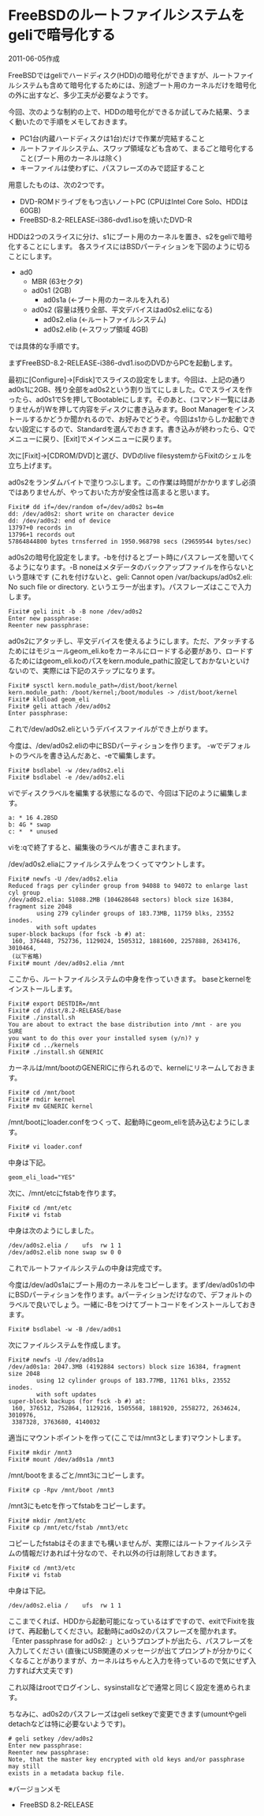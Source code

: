 # FreeBSDのルートファイルシステムをgeliで暗号化する

2011-06-05作成

FreeBSDではgeliでハードディスク(HDD)の暗号化ができますが、ルートファイルシステムも含めて暗号化するためには、別途ブート用のカーネルだけを暗号化の外に出すなど、多少工夫が必要なようです。

今回、次のような制約の上で、HDDの暗号化ができるか試してみた結果、うまく動いたので手順をメモしておきます。

- PC1台(内蔵ハードディスクは1台)だけで作業が完結すること
- ルートファイルシステム、スワップ領域なども含めて、まるごと暗号化すること(ブート用のカーネルは除く)
- キーファイルは使わずに、パスフレーズのみで認証すること

用意したものは、次の2つです。

- DVD-ROMドライブをもつ古いノートPC (CPUはIntel Core Solo、HDDは60GB)
- FreeBSD-8.2-RELEASE-i386-dvd1.isoを焼いたDVD-R

HDDは2つのスライスに分け、s1にブート用のカーネルを置き、s2をgeliで暗号化することにします。
各スライスにはBSDパーティションを下図のように切ることにします。

- ad0
  - MBR (63セクタ)
  - ad0s1 (2GB)
    - ad0s1a (←ブート用のカーネルを入れる)
  - ad0s2 (容量は残り全部、平文デバイスはad0s2.eliになる)
    - ad0s2.elia (←ルートファイルシステム)
    - ad0s2.elib (←スワップ領域 4GB)

では具体的な手順です。

まずFreeBSD-8.2-RELEASE-i386-dvd1.isoのDVDからPCを起動します。

最初に[Configure]→[Fdisk]でスライスの設定をします。今回は、上記の通りad0s1に2GB、残り全部をad0s2という割り当てにしました。Cでスライスを作ったら、ad0s1でSを押してBootableにします。そのあと、(コマンド一覧にはありませんが)Wを押して内容をディスクに書き込みます。Boot Managerをインストールするかどうか聞かれるので、お好みでどうぞ。今回はs1からしか起動できない設定にするので、Standardを選んでおきます。書き込みが終わったら、Qでメニューに戻り、[Exit]でメインメニューに戻ります。

次に[Fixit]→[CDROM/DVD]と選び、DVDのlive filesystemからFixitのシェルを立ち上げます。

ad0s2をランダムバイトで塗りつぶします。この作業は時間がかかりますし必須ではありませんが、やっておいた方が安全性は高まると思います。

    Fixit# dd if=/dev/random of=/dev/ad0s2 bs=4m
    dd: /dev/ad0s2: short write on character device
    dd: /dev/ad0s2: end of device
    13797+0 records in
    13796+1 records out
    57864844800 bytes trnsferred in 1950.968798 secs (29659544 bytes/sec)

ad0s2の暗号化設定をします。-bを付けるとブート時にパスフレーズを聞いてくるようになります。-B noneはメタデータのバックアップファイルを作らないという意味です (これを付けないと、geli: Cannot open /var/backups/ad0s2.eli: No such file or directory. というエラーが出ます)。パスフレーズはここで入力します。

    Fixit# geli init -b -B none /dev/ad0s2
    Enter new passphrase:
    Reenter new passphrase:

ad0s2にアタッチし、平文デバイスを使えるようにします。ただ、アタッチするためにはモジュールgeom_eli.koをカーネルにロードする必要があり、ロードするためにはgeom_eli.koのパスをkern.module_pathに設定しておかないといけないので、実際には下記のステップになります。

    Fixit# sysctl kern.module_path=/dist/boot/kernel
    kern.module_path: /boot/kernel;/boot/modules -> /dist/boot/kernel
    Fixit# kldload geom_eli
    Fixit# geli attach /dev/ad0s2
    Enter passphrase:

これで/dev/ad0s2.eliというデバイスファイルができ上がります。

今度は、/dev/ad0s2.eliの中にBSDパーティションを作ります。
-wでデフォルトのラベルを書き込んだあと、-eで編集します。

    Fixit# bsdlabel -w /dev/ad0s2.eli
    Fixit# bsdlabel -e /dev/ad0s2.eli

viでディスクラベルを編集する状態になるので、今回は下記のように編集します。

    a: * 16 4.2BSD
    b: 4G * swap
    c: *  * unused

viを:qで終了すると、編集後のラベルが書きこまれます。

/dev/ad0s2.eliaにファイルシステムをつくってマウントします。

    Fixit# newfs -U /dev/ad0s2.elia
    Reduced frags per cylinder group from 94088 to 94072 to enlarge last cyl group
    /dev/ad0s2.elia: 51088.2MB (104628648 sectors) block size 16384, fragment size 2048
            using 279 cylinder groups of 183.73MB, 11759 blks, 23552 inodes.
            with soft updates
    super-block backups (for fsck -b #) at:
     160, 376448, 752736, 1129024, 1505312, 1881600, 2257888, 2634176, 3010464,
     (以下省略)
    Fixit# mount /dev/ad0s2.elia /mnt

ここから、ルートファイルシステムの中身を作っていきます。
baseとkernelをインストールします。

    Fixit# export DESTDIR=/mnt
    Fixit# cd /dist/8.2-RELEASE/base
    Fixit# ./install.sh
    You are about to extract the base distribution into /mnt - are you SURE
    you want to do this over your installed sysem (y/n)? y
    Fixit# cd ../kernels
    Fixit# ./install.sh GENERIC

カーネルは/mnt/bootのGENERICに作られるので、kernelにリネームしておきます。

    Fixit# cd /mnt/boot
    Fixit# rmdir kernel
    Fixit# mv GENERIC kernel

/mnt/bootにloader.confをつくって、起動時にgeom_eliを読み込むようにします。

    Fixit# vi loader.conf

中身は下記。

    geom_eli_load="YES"

次に、/mnt/etcにfstabを作ります。

    Fixit# cd /mnt/etc
    Fixit# vi fstab

中身は次のようにしました。

    /dev/ad0s2.elia /    ufs  rw 1 1
    /dev/ad0s2.elib none swap sw 0 0

これでルートファイルシステムの中身は完成です。

今度は/dev/ad0s1aにブート用のカーネルをコピーします。まず/dev/ad0s1の中にBSDパーティションを作ります。aパーティションだけなので、デフォルトのラベルで良いでしょう。一緒に-Bをつけてブートコードをインストールしておきます。

    Fixit# bsdlabel -w -B /dev/ad0s1

次にファイルシステムを作成します。

    Fixit# newfs -U /dev/ad0s1a
    /dev/ad0s1a: 2047.3MB (4192884 sectors) block size 16384, fragment size 2048
            using 12 cylinder groups of 183.77MB, 11761 blks, 23552 inodes.
            with soft updates
    super-block backups (for fsck -b #) at:
     160, 376512, 752864, 1129216, 1505568, 1881920, 2558272, 2634624, 3010976,
     3387328, 3763680, 4140032

適当にマウントポイントを作って(ここでは/mnt3とします)マウントします。

    Fixit# mkdir /mnt3
    Fixit# mount /dev/ad0s1a /mnt3

/mnt/bootをまるごと/mnt3にコピーします。

    Fixit# cp -Rpv /mnt/boot /mnt3

/mnt3にもetcを作ってfstabをコピーします。

    Fixit# mkdir /mnt3/etc
    Fixit# cp /mnt/etc/fstab /mnt3/etc

コピーしたfstabはそのままでも構いませんが、実際にはルートファイルシステムの情報だけあれば十分なので、それ以外の行は削除しておきます。

    Fixit# cd /mnt3/etc
    Fixit# vi fstab

中身は下記。

    /dev/ad0s2.elia /    ufs  rw 1 1

ここまでくれば、HDDから起動可能になっているはずですので、exitでFixitを抜けて、再起動してください。起動時にad0s2のパスフレーズを聞かれます。「Enter passphrase for ad0s2: 」というプロンプトが出たら、パスフレーズを入力してください (直後にUSB関連のメッセージが出てプロンプトが分かりにくくなることがありますが、カーネルはちゃんと入力を待っているので気にせず入力すれば大丈夫です)

これ以降はrootでログインし、sysinstallなどで通常と同じく設定を進められます。

ちなみに、ad0s2のパスフレーズはgeli setkeyで変更できます(umountやgeli detachなどは特に必要ないようです)。

    # geli setkey /dev/ad0s2
    Enter new passphrase:
    Reenter new passphrase:
    Note, that the master key encrypted with old keys and/or passphrase may still
    exists in a metadata backup file.

※バージョンメモ

- FreeBSD 8.2-RELEASE
